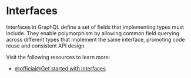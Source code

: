 # Interfaces

Interfaces in GraphQL define a set of fields that implementing types must include. They enable polymorphism by allowing common field querying across different types that implement the same interface, promoting code reuse and consistent API design.

Visit the following resources to learn more:

- [@official@Get started with Interfaces](https://graphql.org/learn/schema/#interfaces)